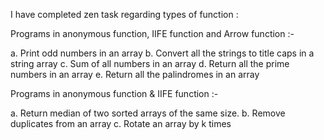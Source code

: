 I have completed zen task regarding types of function :

Programs in anonymous function, IIFE function and Arrow function :-

a. Print odd numbers in an array
b. Convert all the strings to title caps in a string array
c. Sum of all numbers in an array
d. Return all the prime numbers in an array
e. Return all the palindromes in an array

Programs in anonymous function & IIFE function :-

a. Return median of two sorted arrays of the same size.
b. Remove duplicates from an array
c. Rotate an array by k times
